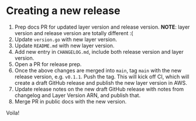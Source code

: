 # Creating a new release

1. Prep docs PR for updated layer version and release version. **NOTE**: layer version and release version are totally different :(
1. Update `version.go` with new layer version.
1. Update `README.md` with new layer version.
1. Add new entry in `CHANGELOG.md`, include both release version and layer version.
1. Open a PR for release prep.
1. Once the above changes are merged into `main`, tag `main` with the new release version, e.g. `v0.1.1`. Push the tag. This will kick off CI, which will create a draft GitHub release and publish the new layer version in AWS.
1. Update release notes on the new draft GitHub release with notes from changelog and Layer Version ARN, and publish that.
1. Merge PR in public docs with the new version.

Voila!
